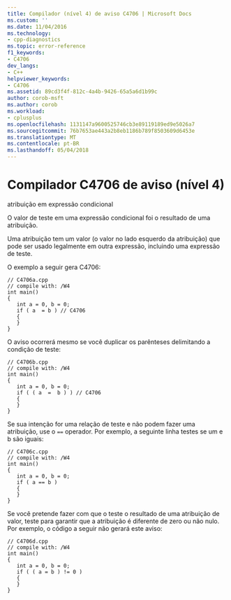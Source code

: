 ```yaml
---
title: Compilador (nível 4) de aviso C4706 | Microsoft Docs
ms.custom: ''
ms.date: 11/04/2016
ms.technology:
- cpp-diagnostics
ms.topic: error-reference
f1_keywords:
- C4706
dev_langs:
- C++
helpviewer_keywords:
- C4706
ms.assetid: 89cd3f4f-812c-4a4b-9426-65a5a6d1b99c
author: corob-msft
ms.author: corob
ms.workload:
- cplusplus
ms.openlocfilehash: 1131147a9600525746cb3e89119189ed9e5026a7
ms.sourcegitcommit: 76b7653ae443a2b8eb1186b789f8503609d6453e
ms.translationtype: MT
ms.contentlocale: pt-BR
ms.lasthandoff: 05/04/2018
---
```

# <a name="compiler-warning-level-4-c4706"></a>Compilador C4706 de aviso (nível 4)
atribuição em expressão condicional  
  
 O valor de teste em uma expressão condicional foi o resultado de uma atribuição.  
  
 Uma atribuição tem um valor (o valor no lado esquerdo da atribuição) que pode ser usado legalmente em outra expressão, incluindo uma expressão de teste.  
  
 O exemplo a seguir gera C4706:  
  
```  
// C4706a.cpp  
// compile with: /W4  
int main()  
{  
   int a = 0, b = 0;  
   if ( a  = b ) // C4706  
   {  
   }  
}  
```  
  
 O aviso ocorrerá mesmo se você duplicar os parênteses delimitando a condição de teste:  
  
```  
// C4706b.cpp  
// compile with: /W4  
int main()  
{  
   int a = 0, b = 0;  
   if ( ( a  =  b ) ) // C4706  
   {  
   }  
}  
```  
  
 Se sua intenção for uma relação de teste e não podem fazer uma atribuição, use o `==` operador. Por exemplo, a seguinte linha testes se um e b são iguais:  
  
```  
// C4706c.cpp  
// compile with: /W4  
int main()  
{  
   int a = 0, b = 0;  
   if ( a == b )  
   {  
   }  
}  
```  
  
 Se você pretende fazer com que o teste o resultado de uma atribuição de valor, teste para garantir que a atribuição é diferente de zero ou não nulo. Por exemplo, o código a seguir não gerará este aviso:  
  
```  
// C4706d.cpp  
// compile with: /W4  
int main()  
{  
   int a = 0, b = 0;  
   if ( ( a = b ) != 0 )  
   {  
   }  
}  
```